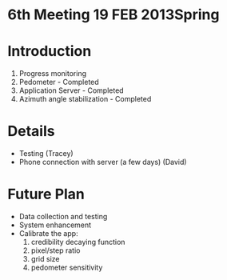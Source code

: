 # 6th Meeting 19 FEB 2013Spring

# Introduction #
  1. Progress monitoring
  1. Pedometer - Completed
  1. Application Server - Completed
  1. Azimuth angle stabilization - Completed

# Details #
  * Testing (Tracey)
  * Phone connection with server (a few days) (David)

# Future Plan #
  * Data collection and testing
  * System enhancement
  * Calibrate the app:
    1. credibility decaying function
    1. pixel/step ratio
    1. grid size
    1. pedometer sensitivity